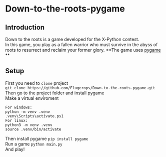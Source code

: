 # Down-to-the-roots-pygame
## Introduction
Down to the roots is a game developed for the X-Python contest. </br>
In this game, you play as a fallen warrior who must survive in the abyss of roots to resurrect and reclaim your former glory.
**The game uses [pygame](https://www.pygame.org/news) ** 
## Setup
First you need to `clone` project </br>
```git clone https://github.com/Flugerops/Down-to-the-roots-pygame.git``` </br>
Then go to the project folder and install pygame </br>
Make a virtual enviroment</br>
```
For windows:
python -m venv .venv
.venv\Scripts\activate.ps1
For linux:
python3 -m venv .venv
source .venv/bin/activate
```
Then install pygame
```pip install pygame``` </br>
Run a game
```python main.py```</br>
And play!
